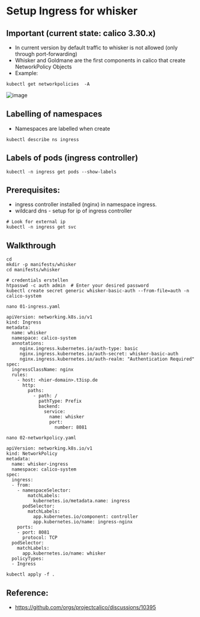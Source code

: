 # Setup Ingress for whisker 

## Important (current state: calico 3.30.x)

  * In current version by default traffic to whisker is not allowed (only through port-forwarding)
  * Whisker and Goldmane are the first components in calico that create NetworkPolicy Objects
  * Example:

```
kubectl get networkpolicies  -A
```

![image](https://github.com/user-attachments/assets/9ae9e0bb-9039-4ade-9a6d-640e22b55333)

## Labelling of namespaces 

  * Namespaces are labelled when create

```
kubectl describe ns ingress
```

## Labels of pods (ingress controller)

```
kubectl -n ingress get pods --show-labels
```

## Prerequisites: 

  * ingress controller installed (nginx) in namespace ingress.
  * wildcard dns - setup for ip of ingress controller

```
# Look for external ip 
kubectl -n ingress get svc 
```

## Walkthrough 

```
cd
mkdir -p manifests/whisker
cd manifests/whisker
```

```
# credentials erstellen
htpasswd -c auth admin  # Enter your desired password
kubectl create secret generic whisker-basic-auth --from-file=auth -n calico-system
```

```
nano 01-ingress.yaml
```

```
apiVersion: networking.k8s.io/v1
kind: Ingress
metadata:
  name: whisker
  namespace: calico-system
  annotations:
     nginx.ingress.kubernetes.io/auth-type: basic
     nginx.ingress.kubernetes.io/auth-secret: whisker-basic-auth
     nginx.ingress.kubernetes.io/auth-realm: "Authentication Required"
spec:
  ingressClassName: nginx
  rules:
    - host: <hier-domain>.t3isp.de
      http:
        paths:
          - path: /
            pathType: Prefix
            backend:
              service:
                name: whisker
                port:
                  number: 8081
```


```
nano 02-networkpolicy.yaml
```

```
apiVersion: networking.k8s.io/v1
kind: NetworkPolicy
metadata:
  name: whisker-ingress
  namespace: calico-system
spec:
  ingress:
  - from:
    - namespaceSelector:
        matchLabels:
          kubernetes.io/metadata.name: ingress
      podSelector:
        matchLabels:
          app.kubernetes.io/component: controller
          app.kubernetes.io/name: ingress-nginx
    ports:
    - port: 8081
      protocol: TCP
  podSelector:
    matchLabels:
      app.kubernetes.io/name: whisker
  policyTypes:
  - Ingress
```

```
kubectl apply -f .
```

## Reference:

  * https://github.com/orgs/projectcalico/discussions/10395


